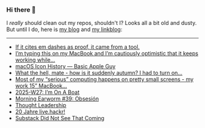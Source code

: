 ### Hi there 👋

I _really_ should clean out my repos, shouldn't I? Looks all a bit old and dusty. But until I do, here is [my blog](https://lostfocus.de/) and [my linkblog](https://dominikschwind.com/links):

--- 

<!-- POST-LIST:START -->
- [If it cites em dashes as proof, it came from a tool.](https://www.scottsmitelli.com/articles/em-dash-tool/)
- [I’m typing this on my MacBook and I’m cautiously optimistic that it keeps working while…](https://lostfocus.de/2025/07/07/234885/)
- [macOS Icon History — Basic Apple Guy](https://basicappleguy.com/basicappleblog/macos-icon-history)
- [What the hell, mate - how is it suddenly autumn? I had to turn on…](https://lostfocus.de/2025/07/07/234880/)
- [Most of my “serious” computing happens on pretty small screens - my work 15” MacBook…](https://lostfocus.de/2025/07/06/234872/)
- [2025-W27: I’m On A Boat](https://lostfocus.de/2025/07/06/2025-w27-im-on-a-boat/)
- [Morning Earworm #39: Obsesión](https://lostfocus.de/2025/07/06/morning-earworm-39-obsesion/)
- [Thought Leadership](https://lostfocus.de/2025/07/02/thought-leadership/)
- [20 Jahre live.hackr!](https://lostfocus.de/2025/07/01/234843/)
- [Substack Did Not See That Coming](https://newsletter.anamariecox.com/archive/substack-did-not-see-that-coming/)
<!-- POST-LIST:END -->

<!--
**lostfocus/lostfocus** is a ✨ _special_ ✨ repository because its `README.md` (this file) appears on your GitHub profile.

Here are some ideas to get you started:

- 🔭 I’m currently working on ...
- 🌱 I’m currently learning ...
- 👯 I’m looking to collaborate on ...
- 🤔 I’m looking for help with ...
- 💬 Ask me about ...
- 📫 How to reach me: ...
- 😄 Pronouns: ...
- ⚡ Fun fact: ...
-->
